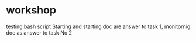 # workshop
testing bash script
Starting and starting doc are answer to task 1,
monitornig doc as answer to task No 2
